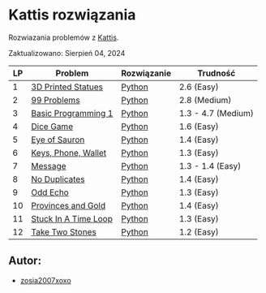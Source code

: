 # Kattis rozwiązania 
Rozwiazania problemów z [Kattis](https://open.kattis.com/). 

Zaktualizowano: Sierpień 04, 2024

 | LP | Problem | Rozwiązanie | Trudność |
 | -- | ------- | ----------- | -------- |
 | 1 | [3D Printed Statues](https://open.kattis.com/problems/3dprinter) | [Python](https://github.com/WyginaczBlachy/Kattis/blob/main/Kattis/3D%20Printed%20Statues/3dprinter.py) |2.6 (Easy)|
 | 2 | [99 Problems](https://open.kattis.com/problems/99problems) | [Python](https://github.com/WyginaczBlachy/Kattis/blob/main/Kattis/99%20Problems/99problems.py) |2.8 (Medium)|
 | 3 | [Basic Programming 1](https://open.kattis.com/problems/basicprogramming1) | [Python](https://github.com/WyginaczBlachy/Kattis/blob/main/Kattis/Basic%20Programming%201/basicprogramming1.py) |1.3 - 4.7 (Medium)|
 | 4 | [Dice Game](https://open.kattis.com/problems/dicegame) | [Python](https://github.com/WyginaczBlachy/Kattis/blob/main/Kattis/Dice%20Game/dicegame.py) |1.6 (Easy)|
 | 5 | [Eye of Sauron](https://open.kattis.com/problems/eyeofsauron) | [Python](https://github.com/WyginaczBlachy/Kattis/blob/main/Kattis/Eye%20of%20Sauron/eyeofsauron.py) |1.4 (Easy)|
 | 6 | [Keys, Phone, Wallet](https://open.kattis.com/problems/keysphonewallet) | [Python](https://github.com/WyginaczBlachy/Kattis/blob/main/Kattis/Keys,%20Phone,%20Wallet/keysphonewallet.py) |1.3 (Easy)|
 | 7 | [Message](https://open.kattis.com/problems/meddelande) | [Python](https://github.com/WyginaczBlachy/Kattis/blob/main/Kattis/Message/meddelande.py) |1.3 - 1.4 (Easy)|
 | 8 | [No Duplicates](https://open.kattis.com/problems/nodup) | [Python](https://github.com/WyginaczBlachy/Kattis/blob/main/Kattis/No%20Duplicates/nodup.py) |1.4 (Easy)|
 | 9 | [Odd Echo](https://open.kattis.com/problems/oddecho) | [Python](https://github.com/WyginaczBlachy/Kattis/blob/main/Kattis/Odd%20Echo/oddecho.py) |1.3 (Easy)|
 | 10 | [Provinces and Gold](https://open.kattis.com/problems/provincesandgold) | [Python](https://github.com/WyginaczBlachy/Kattis/blob/main/Kattis/Provinces%20and%20Gold/provincesandgold.py) |1.4 (Easy)|
 | 11 | [Stuck In A Time Loop](https://open.kattis.com/problems/timeloop) | [Python](https://github.com/WyginaczBlachy/Kattis/blob/main/Kattis/Stuck%20In%20A%20Time%20Loop/timeloop.py) |1.3 (Easy)|
 | 12 | [Take Two Stones](https://open.kattis.com/problems/twostones) | [Python](https://github.com/WyginaczBlachy/Kattis/blob/main/Kattis/Take%20Two%20Stones/twostones.py) |1.2 (Easy)|


## Autor:
- [zosia2007xoxo](https://open.kattis.com/users/zosia2007xoxo)